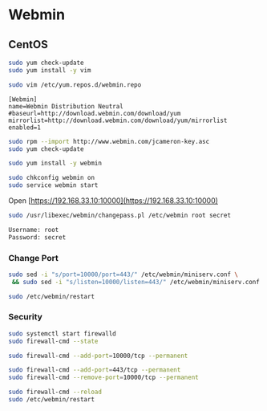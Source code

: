 # Webmin

## CentOS

```sh
sudo yum check-update
sudo yum install -y vim
```

```sh
sudo vim /etc/yum.repos.d/webmin.repo
```

```repo
[Webmin]
name=Webmin Distribution Neutral
#baseurl=http://download.webmin.com/download/yum
mirrorlist=http://download.webmin.com/download/yum/mirrorlist
enabled=1
```

```sh
sudo rpm --import http://www.webmin.com/jcameron-key.asc
sudo yum check-update
```

```sh
sudo yum install -y webmin
```

```sh
sudo chkconfig webmin on
sudo service webmin start
```

Open [https://192.168.33.10:10000](https://192.168.33.10:10000)

```sh
sudo /usr/libexec/webmin/changepass.pl /etc/webmin root secret
```

```txt
Username: root
Password: secret
```

### Change Port

```sh
sudo sed -i "s/port=10000/port=443/" /etc/webmin/miniserv.conf \
 && sudo sed -i "s/listen=10000/listen=443/" /etc/webmin/miniserv.conf
```

```sh
sudo /etc/webmin/restart
```

### Security

```sh
sudo systemctl start firewalld
sudo firewall-cmd --state
```

```sh
sudo firewall-cmd --add-port=10000/tcp --permanent
```

```sh
sudo firewall-cmd --add-port=443/tcp --permanent
sudo firewall-cmd --remove-port=10000/tcp --permanent
```

```sh
sudo firewall-cmd --reload
sudo /etc/webmin/restart
```
